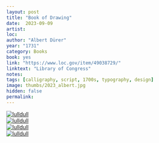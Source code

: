```yaml
---
layout: post
title: "Book of Drawing"
date:  2023-09-09
artist: 
loc: 
author: "Albert Dürer"
year: "1731"
category: Books
book: yes
link: "https://www.loc.gov/item/49038729/"
linktext: "Library of Congress"
notes: 
tags: [calligraphy, script, 1700s, typography, design]
image: thumbs/2023_albert.jpg
hidden: false
permalink:
---
```




<div class="post_image">
	<a href="{{ site.baseurl }}/images/posts/2023_albert/001.jpg" target="_blank">
	<img src="{{ site.baseurl }}/images/posts/2023_albert/001.jpg" alt="lulldull"></a>
</div>

<div class="post_image">
	<a href="{{ site.baseurl }}/images/posts/2023_albert/002.jpg" target="_blank">
	<img src="{{ site.baseurl }}/images/posts/2023_albert/002.jpg" alt="lulldull"></a>
</div>

<div class="post_image">
	<a href="{{ site.baseurl }}/images/posts/2023_albert/003.jpg" target="_blank">
	<img src="{{ site.baseurl }}/images/posts/2023_albert/003.jpg" alt="lulldull"></a>
</div>

<div class="post_image">
	<a href="{{ site.baseurl }}/images/posts/2023_albert/004.jpg" target="_blank">
	<img src="{{ site.baseurl }}/images/posts/2023_albert/004.jpg" alt="lulldull"></a>
</div>